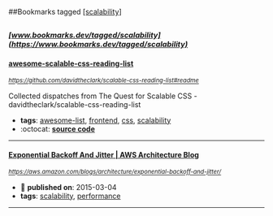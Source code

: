 ##Bookmarks tagged [[scalability]](https://www.bookmarks.dev?q=[scalability])

_<sup><sup>[www.bookmarks.dev/tagged/scalability](https://www.bookmarks.dev/tagged/scalability)</sup></sup>_
---
#### [awesome-scalable-css-reading-list](https://github.com/davidtheclark/scalable-css-reading-list#readme)
_<sup>https://github.com/davidtheclark/scalable-css-reading-list#readme</sup>_

Collected dispatches from The Quest for Scalable CSS - davidtheclark/scalable-css-reading-list
* **tags**: [awesome-list](../tagged/awesome-list.md), [frontend](../tagged/frontend.md), [css](../tagged/css.md), [scalability](../tagged/scalability.md)
* :octocat: **[source code](https://github.com/davidtheclark/scalable-css-reading-list#readme)**
---
#### [Exponential Backoff And Jitter | AWS Architecture Blog](https://aws.amazon.com/blogs/architecture/exponential-backoff-and-jitter/)
_<sup>https://aws.amazon.com/blogs/architecture/exponential-backoff-and-jitter/</sup>_

* :calendar: **published on**: 2015-03-04
* **tags**: [scalability](../tagged/scalability.md), [performance](../tagged/performance.md)
---

